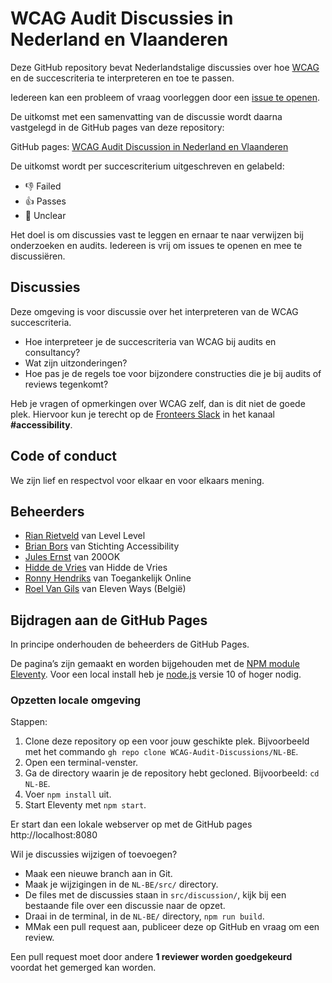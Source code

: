 # WCAG Audit Discussies in Nederland en Vlaanderen

Deze GitHub repository bevat Nederlandstalige discussies over hoe [WCAG](https://www.w3.org/WAI/standards-guidelines/wcag/glance/) en de succescriteria te interpreteren en toe te passen.

Iedereen kan een probleem of vraag voorleggen door een [issue te openen](https://github.com/WCAG-Audit-Discussions/NL-BE/issues).

De uitkomst met een samenvatting van de discussie wordt daarna vastgelegd in de GitHub pages van deze repository:

GitHub pages: [WCAG Audit Discussion in Nederland en Vlaanderen](https://wcag-audit-discussions.github.io/NL-BE/)

De uitkomst wordt per succescriterium uitgeschreven en gelabeld:

- 👎 Failed
- 👍 Passes
- 🤔 Unclear

Het doel is om discussies vast te leggen en ernaar te naar verwijzen bij onderzoeken en audits. Iedereen is vrij om issues te openen en mee te discussiëren.

## Discussies

Deze omgeving is voor discussie over het interpreteren van de WCAG succescriteria.

- Hoe interpreteer je de succescriteria van WCAG bij audits en consultancy?
- Wat zijn uitzonderingen?
- Hoe pas je de regels toe voor bijzondere constructies die je bij audits of reviews tegenkomt?

Heb je vragen of opmerkingen over WCAG zelf, dan is dit niet de goede plek.
Hiervoor kun je terecht op de [Fronteers Slack](https://fronteersnl.slack.com) in het kanaal **#accessibility**.

## Code of conduct

We zijn lief en respectvol voor elkaar en voor elkaars mening.

## Beheerders

- [Rian Rietveld](https://github.com/rianrietveld) van Level Level
- [Brian Bors](https://github.com/ShadowBB) van Stichting Accessibility
- [Jules Ernst](https://github.com/julezrulez) van 200OK
- [Hidde de Vries](https://github.com/hidde) van Hidde de Vries
- [Ronny Hendriks](https://github.com/Aircl0wn) van Toegankelijk Online
- [Roel Van Gils](https://github.com/roelvangils) van Eleven Ways (België)

## Bijdragen aan de GitHub Pages

In principe onderhouden de beheerders de GitHub Pages.

De pagina’s zijn gemaakt en worden bijgehouden met de [NPM module Eleventy](https://www.11ty.dev/docs/getting-started/). Voor een local install heb je [node.js](https://nodejs.org/en/) versie 10 of hoger nodig.

### Opzetten locale omgeving

Stappen:

1. Clone deze repository op een voor jouw geschikte plek. Bijvoorbeeld met het commando `gh repo clone WCAG-Audit-Discussions/NL-BE`.
2. Open een terminal-venster.
3. Ga de directory waarin je de repository hebt gecloned. Bijvoorbeeld: `cd NL-BE`.
4. Voer `npm install` uit.
5. Start Eleventy met `npm start`.

Er start dan een lokale webserver op met de GitHub pages http://localhost:8080

Wil je discussies wijzigen of toevoegen?

- Maak een nieuwe branch aan in Git.
- Maak je wijzigingen in de `NL-BE/src/` directory.
- De files met de discussies staan in `src/discussion/`, kijk bij een bestaande file over een discussie naar de opzet.
- Draai in de terminal, in de `NL-BE/` directory, `npm run build`.
- MMak een pull request aan, publiceer deze op GitHub en vraag om een review.

Een pull request moet door andere **1 reviewer worden goedgekeurd** voordat het gemerged kan worden.
